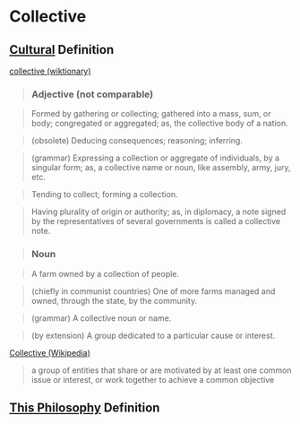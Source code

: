 # Collective

## [Cultural](./culture.md) Definition

<a href="http://en.wiktionary.org/wiki/collective" target="_blank">collective (wiktionary)</a>

> ### Adjective (not comparable)

> Formed by gathering or collecting; gathered into a mass, sum, or body; congregated or aggregated; as, the collective body of a nation.

> (obsolete) Deducing consequences; reasoning; inferring.

> (grammar) Expressing a collection or aggregate of individuals, by a singular form; as, a collective name or noun, like assembly, army, jury, etc.

> Tending to collect; forming a collection.

> Having plurality of origin or authority; as, in diplomacy, a note signed by the representatives of several governments is called a collective note.

> ### Noun

> A farm owned by a collection of people.

> (chiefly in communist countries) One of more farms managed and owned, through the state, by the community.

> (grammar) A collective noun or name.

> (by extension) A group dedicated to a particular cause or interest.

<a href="https://en.wikipedia.org/wiki/Collective" target="_blank">Collective (Wikipedia)</a>

> a group of entities that share or are motivated by at least one common issue or interest, or work together to achieve a common objective

## [This Philosophy](./this-philosophy.md) Definition


